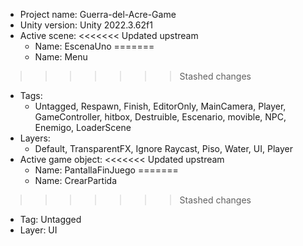 <!-- UNITY CODE ASSIST INSTRUCTIONS START -->
- Project name: Guerra-del-Acre-Game
- Unity version: Unity 2022.3.62f1
- Active scene:
<<<<<<< Updated upstream
  - Name: EscenaUno
=======
  - Name: Menu
>>>>>>> Stashed changes
  - Tags:
    - Untagged, Respawn, Finish, EditorOnly, MainCamera, Player, GameController, hitbox, Destruible, Escenario, movible, NPC, Enemigo, LoaderScene
  - Layers:
    - Default, TransparentFX, Ignore Raycast, Piso, Water, UI, Player
- Active game object:
<<<<<<< Updated upstream
  - Name: PantallaFinJuego
=======
  - Name: CrearPartida
>>>>>>> Stashed changes
  - Tag: Untagged
  - Layer: UI
<!-- UNITY CODE ASSIST INSTRUCTIONS END -->